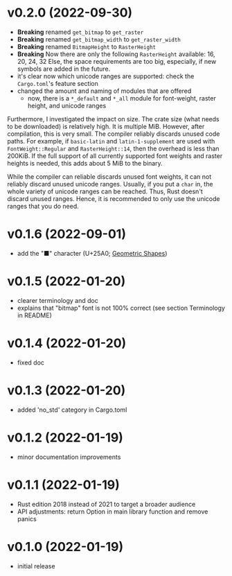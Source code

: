# v0.2.0 (2022-09-30)
- **Breaking** renamed `get_bitmap` to `get_raster`
- **Breaking** renamed `get_bitmap_width` to `get_raster_width`
- **Breaking** renamed `BitmapHeight` to `RasterHeight`
- **Breaking** Now there are only the following `RasterHeight` available: 16, 20, 24, 32
  Else, the space requirements are too big, especially, if new symbols are added in the future.
- it's clear now which unicode ranges are supported:
  check the `Cargo.toml`'s feature section
- changed the amount and naming of modules that are offered
  - now, there is a `*_default` and `*_all` module for font-weight, raster height,
    and unicode ranges

Furthermore, I investigated the impact on size. The crate size (what needs to be downloaded) is
relatively high. It is multiple MiB. However, after compilation, this is very small. The compiler
reliably discards unused code paths. For example, if `basic-latin` and `latin-1-supplement` are
used with `FontWeight::Regular` and `RasterHeight::14`, then the overhead is less than 200KiB.
If the full support of all currently supported font weights and raster heights is needed, this adds
about 5 MiB to the binary.

While the compiler can reliable discards unused font weights, it can not reliably discard unused
unicode ranges. Usually, if you put a `char` in, the whole variety of unicode ranges can be reached.
Thus, Rust doesn't discard unused ranges. Hence, it is recommended to only use the unicode ranges
that you do need.

# v0.1.6 (2022-09-01)
- add the "■" character (U+25A0; [Geometric Shapes](https://jrgraphix.net/r/Unicode/25A0-25FF))

# v0.1.5 (2022-01-20)
- clearer terminology and doc
- explains that "bitmap" font is not 100% correct (see section Terminology in README)

# v0.1.4 (2022-01-20)
- fixed doc

# v0.1.3 (2022-01-20)
- added 'no_std' category in Cargo.toml

# v0.1.2 (2022-01-19)
- minor documentation improvements

# v0.1.1 (2022-01-19)
- Rust edition 2018 instead of 2021 to target a broader audience
- API adjustments: return Option in main library function and remove panics

# v0.1.0 (2022-01-19)
- initial release
